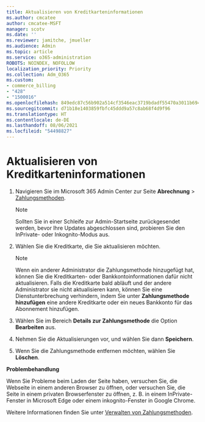 ```yaml
---
title: Aktualisieren von Kreditkarteninformationen
ms.author: cmcatee
author: cmcatee-MSFT
manager: scotv
ms.date: ''
ms.reviewer: jamitche, jmueller
ms.audience: Admin
ms.topic: article
ms.service: o365-administration
ROBOTS: NOINDEX, NOFOLLOW
localization_priority: Priority
ms.collection: Adm_O365
ms.custom:
- commerce_billing
- "428"
- "1500016"
ms.openlocfilehash: 849edc87c56b902a514cf3546eac3719bdadf55470a3011b694182b1e22e2433
ms.sourcegitcommit: d71b18e1403859fbfc45ddd9a57c8ab68f4d9f96
ms.translationtype: HT
ms.contentlocale: de-DE
ms.lasthandoff: 08/06/2021
ms.locfileid: "54498827"
---
```

# <a name="update-credit-card-information"></a>Aktualisieren von Kreditkarteninformationen

1. Navigieren Sie im Microsoft 365 Admin Center zur Seite **Abrechnung** \> [Zahlungsmethoden](https://go.microsoft.com/fwlink/p/?linkid=2018806).

    > [!NOTE]
    > Sollten Sie in einer Schleife zur Admin-Startseite zurückgesendet werden, bevor Ihre Updates abgeschlossen sind, probieren Sie den InPrivate- oder Inkognito-Modus aus.
  
2. Wählen Sie die Kreditkarte, die Sie aktualisieren möchten.

    > [!NOTE]
    > Wenn ein anderer Administrator die Zahlungsmethode hinzugefügt hat, können Sie die Kreditkarten- oder Bankkontoinformationen dafür nicht aktualisieren. Falls die Kreditkarte bald abläuft und der andere Administrator sie nicht aktualisieren kann, können Sie eine Dienstunterbrechung verhindern, indem Sie unter **Zahlungsmethode hinzufügen** eine andere Kreditkarte oder ein neues Bankkonto für das Abonnement hinzufügen.
  
3. Wählen Sie im Bereich **Details zur Zahlungsmethode** die Option **Bearbeiten** aus.

4. Nehmen Sie die Aktualisierungen vor, und wählen Sie dann **Speichern**.

5. Wenn Sie die Zahlungsmethode entfernen möchten, wählen Sie **Löschen**.

**Problembehandlung**

Wenn Sie Probleme beim Laden der Seite haben, versuchen Sie, die Webseite in einem anderen Browser zu öffnen, oder versuchen Sie, die Seite in einem privaten Browserfenster zu öffnen, z. B. in einem InPrivate-Fenster in Microsoft Edge oder einem inkognito-Fenster in Google Chrome. 

Weitere Informationen finden Sie unter [Verwalten von Zahlungsmethoden](/microsoft-365/commerce/billing-and-payments/manage-payment-methods).